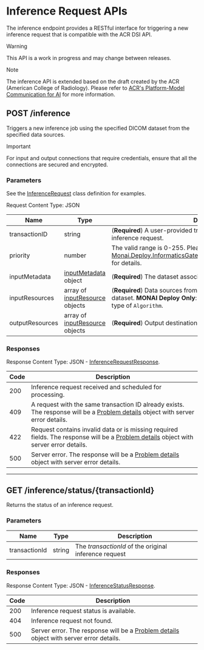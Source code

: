 <!--
SPDX-FileCopyrightText: © 2021-2022 MONAI Consortium
SPDX-License-Identifier: Apache License 2.0
-->

# Inference Request APIs

The inference endpoint provides a RESTful interface for triggering a new inference request that is compatible with the ACR DSI API.

> [!Warning]
> This API is a work in progress and may change between releases.

> [!Note]
> The inference API is extended based on the draft created by the ACR (American College of Radiology).
> Please refer to [ACR's Platform-Model Communication for AI](https://www.acrdsi.org/-/media/DSI/Files/ACR-DSI-Model-API.pdf)
> for more information.

## POST /inference

Triggers a new inference job using the specified DICOM dataset from the specified data sources.


> [!IMPORTANT]
> For input and output connections that require credentials, ensure that all the connections are secured and encrypted.

### Parameters

See the [InferenceRequest](xref:Monai.Deploy.InformaticsGateway.Api.Rest.InferenceRequest) class
definition for examples.

Request Content Type: JSON

| Name            | Type                                                                                                      | Description                                                                                                                                                                                          |
| --------------- | --------------------------------------------------------------------------------------------------------- | ---------------------------------------------------------------------------------------------------------------------------------------------------------------------------------------------------- |
| transactionID   | string                                                                                                    | (**Required**) A user-provided transaction ID for correlating an inference request.                                                                                                                  |
| priority        | number                                                                                                    | The valid range is 0-255. Please refer to [Monai.Deploy.InformaticsGateway.Api.Rest.InferenceRequest.Priority](xref:Monai.Deploy.InformaticsGateway.Api.Rest.InferenceRequest.Priority) for details. |
| inputMetadata   | [inputMetadata](xref:Monai.Deploy.InformaticsGateway.Api.Rest.InferenceRequestMetadata) object            | (**Required**) The dataset associated with the inference request.                                                                                                                                    |
| inputResources  | array of [inputResource](xref:Monai.Deploy.InformaticsGateway.Api.Rest.RequestInputDataResource) objects  | (**Required**) Data sources from which to retrieve the specified dataset. **MONAI Deploy Only**: Must include one `interface` that is type of `Algorithm`.                                           |
| outputResources | array of [inputResource](xref:Monai.Deploy.InformaticsGateway.Api.Rest.RequestOutputDataResource) objects | (**Required**) Output destinations where results are exported to                                                                                                                                     |

### Responses

Response Content Type: JSON - [InferenceRequestResponse](xref:Monai.Deploy.InformaticsGateway.Api.Rest.InferenceRequestResponse).

| Code | Description                                                                                                                                                                                 |
| ---- | ------------------------------------------------------------------------------------------------------------------------------------------------------------------------------------------- |
| 200  | Inference request received and scheduled for processing.                                                                                                                                    |
| 409  | A request with the same transaction ID already exists. The response will be a [Problem details](https://datatracker.ietf.org/doc/html/rfc7807) object with server error details.            |
| 422  | Request contains invalid data or is missing required fields. The response will be a [Problem details](https://datatracker.ietf.org/doc/html/rfc7807) object with server error details.      |
| 500  | Server error. The response will be a [Problem details](https://datatracker.ietf.org/doc/html/rfc7807) object with server error details.                                                     |

---

## GET /inference/status/{transactionId}

Returns the status of an inference request.

### Parameters

| Name          | Type   | Description                                            |
| ------------- | ------ | ------------------------------------------------------ |
| transactionId | string | The _transactionId_ of the original inference request  |

### Responses

Response Content Type: JSON - [InferenceStatusResponse](xref:Monai.Deploy.InformaticsGateway.Api.Rest.InferenceStatusResponse).

| Code | Description                                                                                                                             |
| ---- | --------------------------------------------------------------------------------------------------------------------------------------- |
| 200  | Inference request status is available.                                                                                                  |
| 404  | Inference request not found.                                                                                                            |
| 500  | Server error. The response will be a [Problem details](https://datatracker.ietf.org/doc/html/rfc7807) object with server error details. |
